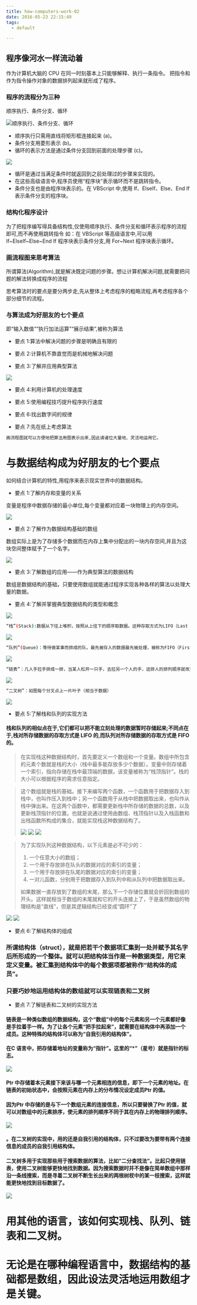 ```yaml
---
title: how-computers-work-02
date: 2016-05-23 22:15:49
tags:
  - default

---
```


## 程序像河水一样流动着 ##

作为计算机大脑的 CPU 在同一时刻基本上只能够解释、执行一条指令。
把指令和作为指令操作对象的数据排列起来就形成了程序。

### 程序的流程分为三种 ###

顺序执行、条件分支、循环

![顺序执行、条件分支、循环](http://ww1.sinaimg.cn/large/691a3013gw1f41mw1shgwj20cx074jrt.jpg)

<!-- more -->

- 顺序执行只需用直线将矩形框连接起来 (a)。
- 条件分支用菱形表示 (b)。
- 循环的表示方法是通过条件分支回到前面的处理步骤 (c)。

![](http://ww4.sinaimg.cn/large/691a3013gw1f41mwgtihvj20cx04njs0.jpg)

- 循环是通过当满足条件时就返回到之前处理过的步骤来实现的。
- 在这些高级语言中,程序员使用“程序块”表示循环而不是跳转指令。
- 条件分支也是由程序块表示的。在 VBScript 中,使用 If、ElseIf、Else、End If 表示条件分支的程序块。

### 结构化程序设计 ###

为了把程序编写得具备结构性,仅使用顺序执行、条件分支和循环表示程序的流程即可,而不再使用跳转指令
如：在 VBScript 等高级语言中,可以用 If~ElseIf~Else~End If 程序块表示条件分支,用 For~Next 程序块表示循环。

### 画流程图来思考算法 ###

所谓算法(Algorithm),就是解决既定问题的步骤。想让计算机解决问题,就需要把问题的解法转换成程序的流程

思考算法时的要点是要分两步走,先从整体上考虑程序的粗略流程,再考虑程序各个部分细节的流程。

### 与算法成为好朋友的七个要点 ###

即“输入数值”“执行加法运算”“展示结果”,被称为算法

- 要点 1:算法中解决问题的步骤是明确且有限的

- 要点 2:计算机不靠直觉而是机械地解决问题

- 要点 3:了解并应用典型算法

![](http://ww3.sinaimg.cn/large/691a3013gw1f41mxmfzbij206e05bq3b.jpg)

- 要点 4:利用计算机的处理速度

- 要点 5:使用编程技巧提升程序执行速度

- 要点 6:找出数字间的规律

- 要点 7:先在纸上考虑算法



```bash
画流程图就可以方便地把算法用图表示出来,因此请诸位大量地、灵活地运用它。
```
# 与数据结构成为好朋友的七个要点 #
如何结合计算机的特性,用程序来表示现实世界中的数据结构。

- 要点 1:了解内存和变量的关系

变量是程序中数据存储的最小单位,每个变量都对应着一块物理上的内存空间。

![](http://ww1.sinaimg.cn/large/691a3013gw1f468w9mpt5j20d006xwfi.jpg)

- 要点 2:了解作为数据结构基础的数组

数组实际上是为了存储多个数据而在内存上集中分配出的一块内存空间,并且为这块空间整体赋予了一个名字。

![](http://ww2.sinaimg.cn/large/691a3013gw1f468yl2d78j20cw06t0tu.jpg)

- 要点 3:了解数组的应用——作为典型算法的数据结构

数组是数据结构的基础，只要使用数组就能通过程序实现各种各样的算法以处理大量的数据。

- 要点 4:了解并掌握典型数据结构的类型和概念

![](http://ww4.sinaimg.cn/large/691a3013gw1f4691l392vj206u03omxo.jpg)

```bash
“栈”(Stack):数据从下往上堆积，按照从上往下的顺序取数据。这种存取方式为LIFO（Last In First Out,后进先出）
```
![](http://ww3.sinaimg.cn/large/691a3013gw1f4693j4soyj20cw05sjrx.jpg)

```bash
“队列”(Queue)：等待做某事而排成的队，最先被存入的数据最先被处理，被称为FIFO（First In First Out,先进先出）
```
![](http://ww1.sinaimg.cn/large/691a3013gw1f4694eyswxj20ct05d3z1.jpg)

```bash
“链表”：几人手拉手排成一排，当某人松开一只手，去拉另一个人的手，这排人的排列顺序就改变了。
```
![](http://ww4.sinaimg.cn/large/691a3013gw1f4695aw104j20cw057wez.jpg)

```bash
“二叉树”：如图每个分叉点上一片叶子（相当于数据）
```
![](http://ww3.sinaimg.cn/large/691a3013gw1f4696gsqucj20cu073jrv.jpg)

- 要点 5:了解栈和队列的实现方法

#### 栈和队列的相似点在于,它们都可以把不能立刻处理的数据暂时存储起来;不同点在于,栈对所存储数据的存取方式是 LIFO 的,而队列对所存储数据的存取方式是 FIFO 的。 ####

> 在实现栈这种数据结构时，首先要定义一个数组和一个变量。数组中所包含的元素个数就是栈的大小（栈中最多能存放多少个数据）。变量中则存储着一个索引，指向存储在栈中最顶端的数据，该变量被称为“栈顶指针”。栈的大小可以根据程序的需求任意指定。

> 这个数组就是栈的基础。接下来编写两个函数，一个函数用于把数据存入到栈中，也叫作压入到栈中；另一个函数用于从栈中把数据取出来，也叫作从栈中弹出来。在这两个函数中，都需要更新栈中所存储的数据的总数，以及更新栈顶指针的位置。也就是说通过使用由数组、栈顶指针以及入栈函数和出栈函数所构成的集合，就能实现栈这种数据结构了。
> 
> ![](http://ww4.sinaimg.cn/large/691a3013gw1f46m5touqzj20cx06v758.jpg)
![](http://ww2.sinaimg.cn/large/691a3013gw1f46m6o409ij20ci01ydfv.jpg)
![](http://ww3.sinaimg.cn/large/691a3013gw1f46m7m5mgzj20cv09hjt8.jpg)

> 为了实现队列这种数据结构，以下元素是必不可少的：
> 
> 1. 一个任意大小的数组；
> 2. 一个用于存放排在队头的数据对应的索引的变量；
> 3. 一个用于存放排在队尾的数据对应的索引的变量；
> 4. 一对儿函数，分别用于把数据存入到队列中和从队列中把数据取出来。
> 
> 如果数据一直存放到了数组的末尾，那么下一个存储位置就会折回到数组的开头。这样就相当于数组的末尾就和它的开头连接上了，于是虽然数组的物理结构是“直线”，但是其逻辑结构已经变成“圆环”了
> 
![](http://ww1.sinaimg.cn/large/691a3013gw1f46mak8icqj20cz0dcwgi.jpg)
![](http://ww4.sinaimg.cn/large/691a3013gw1f46mb5ih4jj20cy09ygnx.jpg)

- 要点 6:了解结构体的组成
### 所谓结构体（struct），就是把若干个数据项汇集到一处并赋予其名字后所形成的一个整体。就可以把结构体当作是一种数据类型，用它来定义变量。被汇集到结构体中的每个数据项都被称作“结构体的成员”。 ###

### 只要巧妙地运用结构体的数组就可以实现链表和二叉树 ###

- 要点 7:了解链表和二叉树的实现方法

#### 链表是一种类似数组的数据结构，这个“数组”中的每个元素和另一个元素都好像是手拉着手一样。为了让各个元素“把手拉起来”，就需要在结构体中再添加一个成员。这种特殊的结构体可以称为“自我引用的结构体”。 ####

#### 在C 语言中，把存储着地址的变量称为“指针”。这里的“*”（星号）就是指针的标志。 ####

![](http://ww2.sinaimg.cn/large/691a3013gw1f46r9es931j20gn08o760.jpg)

#### Ptr 中存储着本元素接下来该与哪一个元素相连的信息，即下一个元素的地址。在链表的初始状态中，会按照元素在内存上的分布情况设定成员Ptr 的值。 ####

#### 因为Ptr 中存储的是与下一个数组元素的连接信息，所以只要替换了Ptr 的值，就可以对数组中的元素排序，使元素的排列顺序不同于其在内存上的物理排列顺序。 ####

![](http://ww3.sinaimg.cn/large/691a3013gw1f46rcqx9c6j20gq08ptag.jpg)

#### 。在二叉树的实现中，用的还是自我引用的结构体，只不过要改为要带有两个连接信息的成员的自我引用结构体。 ####

#### 二叉树多用于实现那些用于搜索数据的算法，比如“二分查找法”。比起只使用链表，使用二叉树能够更快地找到数据。因为搜索数据时并不是像在简单数组中那样沿一条线搜索，而是寻着二叉树不断生长出来的两根树杈中的某一枝搜索，这样就能更快地找到目标数据了。 ####

![](http://ww4.sinaimg.cn/large/691a3013gw1f46ri0fepfj20gl0d7dj4.jpg)

# 用其他的语言，该如何实现栈、队列、链表和二叉树。
# 无论是在哪种编程语言中，数据结构的基础都是数组，因此设法灵活地运用数组才是关键。 #
